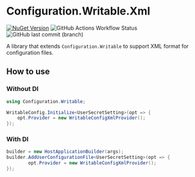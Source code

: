 # Configuration.Writable.Xml
[![NuGet Version](https://img.shields.io/nuget/v/Configuration.Writable?style=flat-square&logo=NuGet&color=0080CC)](https://www.nuget.org/packages/Configuration.Writable.Xml/) ![GitHub Actions Workflow Status](https://img.shields.io/github/actions/workflow/status/arika0093/Configuration.Writable/test.yaml?branch=main&label=Test&style=flat-square) ![GitHub last commit (branch)](https://img.shields.io/github/last-commit/arika0093/Configuration.Writable?style=flat-square)

A library that extends `Configuration.Writable` to support XML format for configuration files.

## How to use
### Without DI

```csharp
using Configuration.Writable;

WritableConfig.Initialize<UserSecretSetting>(opt => {
    opt.Provider = new WritableConfigXmlProvider();
});
```

### With DI

```csharp
builder = new HostApplicationBuilder(args);
builder.AddUserConfigurationFile<UserSecretSetting>(opt => {
		opt.Provider = new WritableConfigXmlProvider();
});
```
